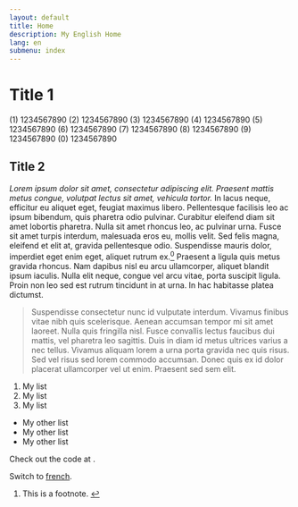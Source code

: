 ```yaml
---
layout: default
title: Home
description: My English Home
lang: en
submenu: index
---
```


# Title 1

(1) 1234567890 (2) 1234567890 (3) 1234567890 (4) 1234567890 (5) 1234567890
(6) 1234567890 (7) 1234567890 (8) 1234567890 (9) 1234567890 (0) 1234567890

## Title 2

_Lorem ipsum dolor sit amet, consectetur adipiscing elit. Praesent mattis metus congue, volutpat lectus sit amet, vehicula tortor._ In lacus neque, efficitur eu aliquet eget, feugiat maximus libero. Pellentesque facilisis leo ac ipsum bibendum, quis pharetra odio pulvinar. Curabitur eleifend diam sit amet lobortis pharetra. Nulla sit amet rhoncus leo, ac pulvinar urna. Fusce sit amet turpis interdum, malesuada eros eu, mollis velit. Sed felis magna, eleifend et elit at, gravida pellentesque odio. Suspendisse mauris dolor, imperdiet eget enim eget, aliquet rutrum ex.<a href="#fn:0" ref="footnote"><sup id="fnref:0">0</sup></a> Praesent a ligula quis metus gravida rhoncus. Nam dapibus nisl eu arcu ullamcorper, aliquet blandit ipsum iaculis. Nulla elit neque, congue vel arcu vitae, porta suscipit ligula. Proin non leo sed est rutrum tincidunt in at urna. In hac habitasse platea dictumst.

> Suspendisse consectetur nunc id vulputate interdum. Vivamus finibus vitae nibh quis scelerisque. Aenean accumsan tempor mi sit amet laoreet. Nulla quis fringilla nisl. Fusce convallis lectus faucibus dui mattis, vel pharetra leo sagittis. Duis in diam id metus ultrices varius a nec tellus. Vivamus aliquam lorem a urna porta gravida nec quis risus. Sed vel risus sed lorem commodo accumsan. Donec quis ex id dolor placerat ullamcorper vel ut enim. Praesent sed sem elit.

1. My list
2. My list
3. My list

- My other list
- My other list
- My other list

Check out the code at <i class="fa fa-github" aria-hidden="true"></i>.

Switch to [french](index-fr.html).

<div class="footnotes"><ol>
  <li class="footnote" id="fn:0">
    <p>
      This is a footnote.
      <a href="#fnref:0" title="return to article"> ↩</a>
    </p>
  </li>
</ol></div>
